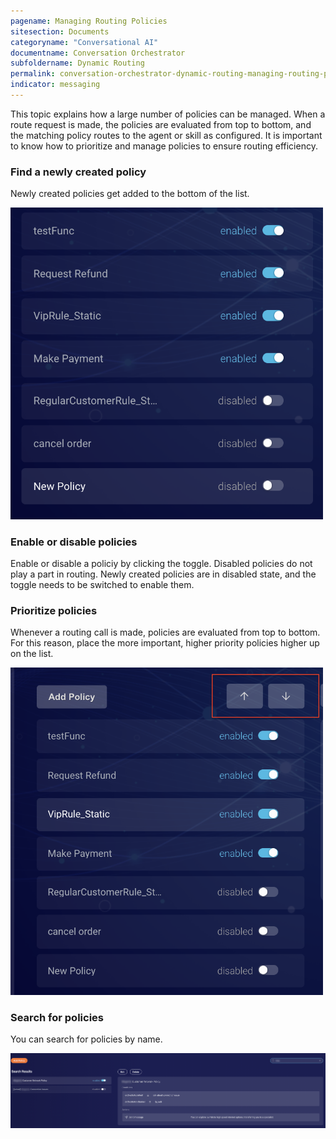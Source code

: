 ```yaml
---
pagename: Managing Routing Policies
sitesection: Documents
categoryname: "Conversational AI"
documentname: Conversation Orchestrator
subfoldername: Dynamic Routing
permalink: conversation-orchestrator-dynamic-routing-managing-routing-policies.html
indicator: messaging
---
```


This topic explains how a large number of policies can be managed. When a route request is made, the policies are evaluated from top to bottom, and the matching policy routes to the agent or skill as configured. It is important to know how to prioritize and manage policies to ensure routing efficiency.

### Find a newly created policy

Newly created policies get added to the bottom of the list.

<img loading="lazy" class="fancyimage" width="500" src="img/convorchestrator/co_dr_policies_find.png" alt="A list of policies, with the newest policy at the bottom">

### Enable or disable policies

Enable or disable a policiy by clicking the toggle. Disabled policies do not play a part in routing. Newly created policies are in disabled state, and the toggle needs to be switched to enable them.

### Prioritize policies

Whenever a routing call is made, policies are evaluated from top to bottom. For this reason, place the more important, higher priority policies higher up on the list.

<img loading="lazy" class="fancyimage" width="500" src="img/convorchestrator/co_dr_policies_prioritize.png" alt="The up and down arrows for reordering the policy list so that the policies are evaluated in a desired order">

### Search for policies

You can search for policies by name.

<img loading="lazy" class="fancyimage" width="800" src="img/convorchestrator/co_dr_policies_search.png" alt="The Search box in the upper-right corner that you can use to search for policies by name">
